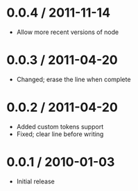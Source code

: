 0.0.4 / 2011-11-14 
==================

  * Allow more recent versions of node

0.0.3 / 2011-04-20 
==================

  * Changed; erase the line when complete

0.0.2 / 2011-04-20 
==================

  * Added custom tokens support
  * Fixed; clear line before writing

0.0.1 / 2010-01-03
==================

  * Initial release
